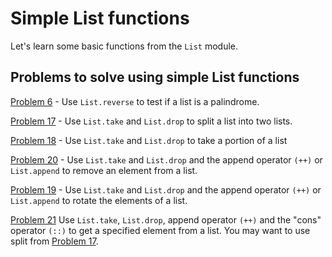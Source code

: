 # Simple List functions

Let's learn some basic functions from the `List` module.

## Problems to solve using simple List functions

[Problem 6](../p/p06.md) - Use ```List.reverse``` to test if a list is a palindrome. 

[Problem 17](../p/p17.md) - Use `List.take` and `List.drop` to split a list into two lists.

[Problem 18](../p/p18.md) - Use `List.take` and `List.drop` to take a portion of a list

[Problem 20](../p/p20.md) - Use `List.take` and `List.drop` and the append operator ```(++)``` or ```List.append``` to remove an element from a list. 

[Problem 19](../p/p19.md) - Use `List.take` and `List.drop` and the append operator ```(++)``` or ```List.append``` to rotate the elements of a list. 

[Problem 21](../p/p21.md)  Use `List.take`, `List.drop`, append operator ```(++)``` and the "cons" operator ```(::)``` to get a specified element from a list. You may want to use split from [Problem 17](../p/p17.md).








